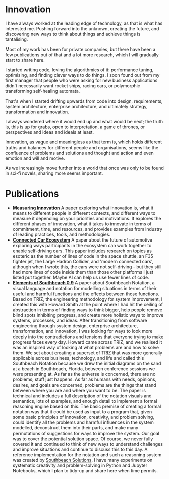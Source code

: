 # Innovation

I have always worked at the leading edge of technology, as that is what has interested me. Pushing forward into the unknown, creating the future, and discovering new ways to think about things and achieve things is tantalising.

Most of my work has been for private companies, but there have been a few publications out of that and a lot more research, which I will gradually start to share here.

I started writing code, loving the algorithmics of it: performance tuning, optimising, and finding clever ways to do things. I soon found out from my first manager that people who were asking for new business applications didn't necessarily want rocket ships, racing cars, or polymorphic transforming self-healing automata.

That's when I started drifting upwards from code into design, requirements, system architecture, enterprise architecture, and ultimately strategy, transformation and innovation.

I always wondered where it would end up and what would be next; the truth is, this is up for grabs, open to interpretation, a game of thrones, or perspectives and ideas and ideals at least.

Innovation, as vague and meaningless as that term is, which holds different truths and balances for different people and organisations, seems like the confluence of problems and solutions and thought and action and even emotion and will and motive.

As we increasingly move further into a world that once was only to be found in sci-fi novels, sharing more seems important.

# Publications

- **[Measuring Innovation](publications/measuring_innovation.pdf)** A paper exploring what innovation is, what it means to different people in different contexts, and different ways to measure it depending on your priorities and motivations. It explores the different phases of innovation, what it takes to innovate in terms of commitment, time, and resources, and provides examples from industry of leading practices, tools, and methodologies.
- **[Connected Car Ecosystem](publications/connected_car_ecosystem.pdf)** A paper about the future of automotive exploring ways participants in the ecosystem can work together to enable self-driving cars. This paper includes research on topics as esoteric as the number of lines of code in the space shuttle, an F35 fighter jet, the Large Hadron Collider, and 'modern connected cars', although when I wrote this, the cars were not self-driving - but they still had more lines of code inside them than those other platforms I just listed put together. Maybe AI can help us use fewer lines of code.
- **[Elements of Southbeach 0.9](publications/Elements%20of%20Southbeach%200.9.pdf)** A paper about Southbeach Notation, a visual language and notation for modelling situations in terms of their useful and harmful functions and the effects between those functions. Based on TRIZ, the engineering methodology for system improvement, I created this with Howard Smith at the point where I had hit the ceiling of abstraction in terms of finding ways to think bigger, help people remove blind spots inhibiting progress, and create more holistic ways to improve systems, processes, and ideas. After transitioning from software engineering through system design, enterprise architecture, transformation, and innovation, I was looking for ways to look more deeply into the contradictions and tensions that everyone trying to make progress faces every day. Howard came across TRIZ, and we realised it was an inspired way of looking at what problems are and how to solve them. We set about creating a superset of TRIZ that was more generally applicable across business, technology, and life and called this Southbeach Notation because we drew the initial diagrams on the sand at a beach in Southbeach, Florida, between conference sessions we were presenting at. As far as the universe is concerned, there are no problems; stuff just happens. As far as humans with needs, opinions, desires, and goals are concerned, problems are the things that stand between where you are and where you want to be. The paper is technical and includes a full description of the notation visuals and semantics, lots of examples, and enough detail to implement a formal reasoning engine based on this. The basic premise of creating a formal notation was that it could be used as input to a program that, given some basic principles of innovation, creativity, and problem solving, could identify all the problems and harmful influences in the system modelled, deconstruct them into their parts, and make many permutations of suggestions for ways to improve the system. Our goal was to cover the potential solution space. Of course, we never fully covered it and continued to think of new ways to understand challenges and improve situations and continue to discuss this to this day. A reference implementation for the notation and such a reasoning system was created by [Southbeach Solutions](http://www.southbeachinc.com). I have many experiments on systematic creativity and problem-solving in Python and Jupyter Notebooks, which I plan to tidy-up and share here when time permits.
